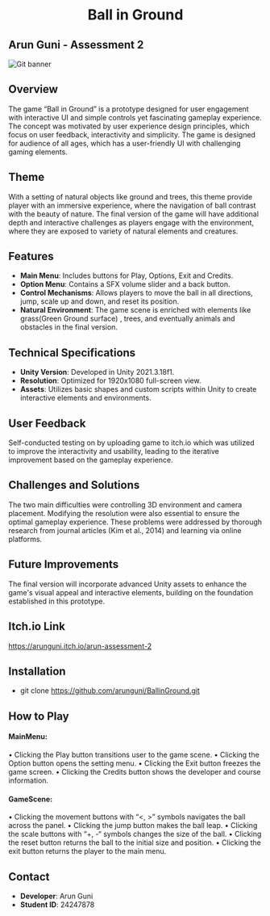 <div align="center"> <h1>  Ball in Ground </h1> </div>

## Arun Guni - Assessment 2

![Git banner](https://github.com/arunguni/BallinGround/assets/90784786/618e9d58-d0af-43fa-a697-e33d1360bca7)

## Overview
The game “Ball in Ground” is a prototype designed for user engagement with interactive UI and simple controls yet fascinating gameplay experience. The concept was motivated by user experience design principles, which focus on user feedback, interactivity and simplicity. The game is designed for audience of all ages, which has a user-friendly UI with challenging gaming elements. 

## Theme
With a setting of natural objects like ground and trees, this theme provide player with an immersive experience, where the navigation of ball contrast with the beauty of nature. The final version of the game will have additional depth and interactive challenges as players engage with the environment, where they are exposed to variety of natural elements and creatures.

## Features
- **Main Menu**: Includes buttons for Play, Options, Exit and Credits.
- **Option Menu**: Contains a SFX volume slider and a back button.
- **Control Mechanisms**: Allows players to move the ball in all directions, jump, scale up and down, and reset its position.
- **Natural Environment**: The game scene is enriched with elements like grass(Green Ground surface) , trees, and eventually animals and obstacles in the final version.

## Technical Specifications
- **Unity Version**: Developed in Unity 2021.3.18f1.
- **Resolution**: Optimized for 1920x1080 full-screen view.
- **Assets**: Utilizes basic shapes and custom scripts within Unity to create interactive elements and environments.

## User Feedback
Self-conducted testing on by uploading game to itch.io which was utilized to improve the interactivity and usability, leading to the iterative improvement based on the gameplay experience.

## Challenges and Solutions
The two main difficulties were controlling 3D environment and camera placement. Modifying the resolution were also essential to ensure the optimal gameplay experience. These problems were addressed by thorough research from journal articles (Kim et al., 2014) and learning via online platforms. 

## Future Improvements
The final version will incorporate advanced Unity assets to enhance the game's visual appeal and interactive elements, building on the foundation established in this prototype.

## Itch.io Link
https://arunguni.itch.io/arun-assessment-2

## Installation
- git clone https://github.com/arunguni/BallinGround.git

## How to Play
#### MainMenu:
•	Clicking the Play button transitions user to the game scene. 
•	Clicking the Option button opens the setting menu.
•	Clicking the Exit button freezes the game screen. 
•	Clicking the Credits button shows the developer and course information. 
#### GameScene:
•	Clicking the movement buttons with “<, >” symbols navigates the ball across the panel.
•	Clicking the jump button makes the ball leap.
•	Clicking the scale buttons with “+, -“ symbols changes the size of the ball.
•	Clicking the reset button returns the ball to the initial size and position.
•	Clicking the exit button returns the player to the main menu.

## Contact
- **Developer**: Arun Guni
- **Student ID**: 24247878
